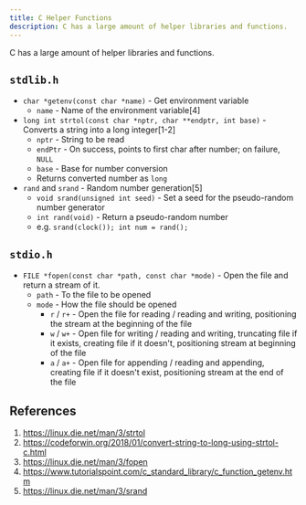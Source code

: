 ```yaml
---
title: C Helper Functions
description: C has a large amount of helper libraries and functions.
---
```


C has a large amount of helper libraries and functions.

## `stdlib.h`

- `char *getenv(const char *name)` - Get environment variable
  - `name` - Name of the environment variable[4]
- `long int strtol(const char *nptr, char **endptr, int base)` - Converts a string into a long integer[1-2]
  - `nptr` - String to be read
  - `endPtr` - On success, points to first char after number; on failure,  `NULL`
  - `base` - Base for number conversion
  - Returns converted number as  `long`
- `rand` and `srand` - Random number generation[5]
  - `void srand(unsigned int seed)` - Set a seed for the pseudo-random number generator
  - `int rand(void)` - Return a pseudo-random number
  - e.g. `srand(clock()); int num = rand();`
  

## `stdio.h`

- `FILE *fopen(const char *path, const char *mode)` - Open the file and return a stream of it.
  - `path` - To the file to be opened
  - `mode` - How the file should be opened
    - `r` / `r+` - Open the file for reading / reading and writing, positioning the stream at the beginning of the file
    - `w` / `w+` - Open file for writing / reading and writing, truncating file if it exists, creating file if it doesn't, positioning stream at beginning of the file
    - `a` / `a+` - Open file for appending / reading and appending, creating file if it doesn't exist, positioning stream at the end of the file

## References

1. https://linux.die.net/man/3/strtol
1. https://codeforwin.org/2018/01/convert-string-to-long-using-strtol-c.html
1. https://linux.die.net/man/3/fopen
1. https://www.tutorialspoint.com/c_standard_library/c_function_getenv.htm
1. https://linux.die.net/man/3/srand